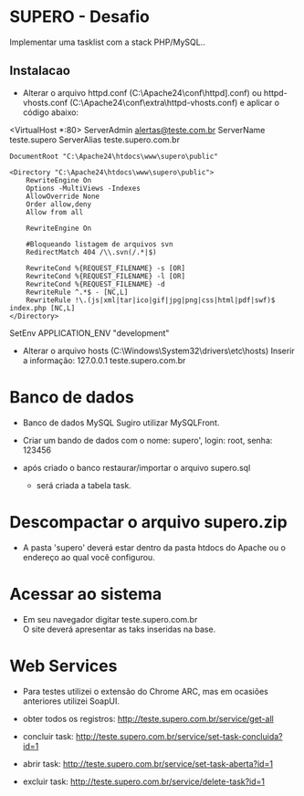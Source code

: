 # SUPERO - Desafio
 
Implementar uma tasklist com a stack PHP/MySQL..
 
## Instalacao

- Alterar o arquivo httpd.conf (C:\Apache24\conf\httpd].conf) ou httpd-vhosts.conf (C:\Apache24\conf\extra\httpd-vhosts.conf) e aplicar o código abaixo:

<VirtualHost *:80>
    ServerAdmin alertas@teste.com.br
	ServerName teste.supero
	ServerAlias teste.supero.com.br
	 
	DocumentRoot "C:\Apache24\htdocs\www\supero\public"
  
    <Directory "C:\Apache24\htdocs\www\supero\public">
		RewriteEngine On
		Options -MultiViews -Indexes
		AllowOverride None        
		Order allow,deny
		Allow from all

		RewriteEngine On

		#Bloqueando listagem de arquivos svn
		RedirectMatch 404 /\\.svn(/.*|$)

		RewriteCond %{REQUEST_FILENAME} -s [OR]
		RewriteCond %{REQUEST_FILENAME} -l [OR]
		RewriteCond %{REQUEST_FILENAME} -d
		RewriteRule ^.*$ - [NC,L]
		RewriteRule !\.(js|xml|tar|ico|gif|jpg|png|css|html|pdf|swf)$ index.php [NC,L]
    </Directory>

 SetEnv APPLICATION_ENV "development"
 
</VirtualHost>

- Alterar o arquivo hosts (C:\Windows\System32\drivers\etc\hosts)
	Inserir a informação: 127.0.0.1 teste.supero.com.br

# Banco de dados

- Banco de dados MySQL
	Sugiro utilizar MySQLFront.

- Criar um bando de dados com o 
	nome: supero',
	login: root,
	senha: 123456
	
- após criado o banco restaurar/importar o arquivo supero.sql
	- será criada a tabela task.
	
# Descompactar o arquivo supero.zip

- A pasta 'supero' deverá estar dentro da pasta htdocs do Apache ou o endereço ao qual você configurou.


# Acessar ao sistema

- Em seu navegador digitar teste.supero.com.br	
	O site deverá apresentar as taks inseridas na base.
	
# Web Services

- Para testes utilizei o extensão do Chrome ARC, mas em ocasiões anteriores utilizei SoapUI.

- obter todos os registros: http://teste.supero.com.br/service/get-all
- concluir task: http://teste.supero.com.br/service/set-task-concluida?id=1
- abrir task: http://teste.supero.com.br/service/set-task-aberta?id=1
- excluir task: http://teste.supero.com.br/service/delete-task?id=1
